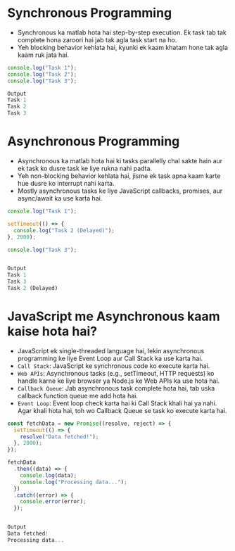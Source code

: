 # Synchronous Programming

- Synchronous ka matlab hota hai step-by-step execution. Ek task tab tak complete hona zaroori hai jab tak agla task start na ho.
- Yeh blocking behavior kehlata hai, kyunki ek kaam khatam hone tak agla kaam ruk jata hai.

```javascript
console.log("Task 1");
console.log("Task 2");
console.log("Task 3");

Output
Task 1
Task 2
Task 3
```

# Asynchronous Programming

- Asynchronous ka matlab hota hai ki tasks parallelly chal sakte hain aur ek task ko dusre task ke liye rukna nahi padta.
- Yeh non-blocking behavior kehlata hai, jisme ek task apna kaam karte hue dusre ko interrupt nahi karta.
- Mostly asynchronous tasks ke liye JavaScript callbacks, promises, aur async/await ka use karta hai.

```javascript
console.log("Task 1");

setTimeout(() => {
  console.log("Task 2 (Delayed)");
}, 2000);

console.log("Task 3");


Output
Task 1
Task 3
Task 2 (Delayed)
```

# JavaScript me Asynchronous kaam kaise hota hai?

- JavaScript ek single-threaded language hai, lekin asynchronous programming ke liye Event Loop aur Call Stack ka use karta hai.
- `Call Stack`: JavaScript ke synchronous code ko execute karta hai.
- `Web APIs`: Asynchronous tasks (e.g., setTimeout, HTTP requests) ko handle karne ke liye browser ya Node.js ke Web APIs ka use hota hai.
- `Callback Queue`: Jab asynchronous task complete hota hai, tab uska callback function queue me add hota hai.
- `Event Loop`: Event loop check karta hai ki Call Stack khali hai ya nahi. Agar khali hota hai, toh wo Callback Queue se task ko execute karta hai.

```javascript
const fetchData = new Promise((resolve, reject) => {
  setTimeout(() => {
    resolve("Data fetched!");
  }, 2000);
});

fetchData
  .then((data) => {
    console.log(data);
    console.log("Processing data...");
  })
  .catch((error) => {
    console.error(error);
  });


Output
Data fetched!
Processing data...
```
